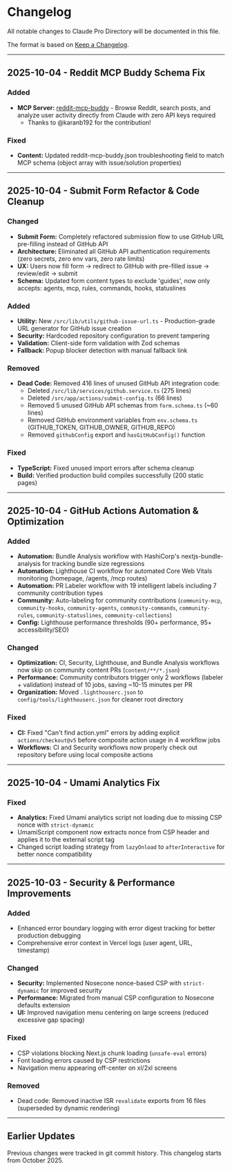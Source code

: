 # Changelog

All notable changes to Claude Pro Directory will be documented in this file.

The format is based on [Keep a Changelog](https://keepachangelog.com/en/1.0.0/).

---

## 2025-10-04 - Reddit MCP Buddy Schema Fix

### Added
- **MCP Server:** [reddit-mcp-buddy](content/mcp/reddit-mcp-buddy.json) - Browse Reddit, search posts, and analyze user activity directly from Claude with zero API keys required
  - Thanks to @karanb192 for the contribution!

### Fixed
- **Content:** Updated reddit-mcp-buddy.json troubleshooting field to match MCP schema (object array with issue/solution properties)

---

## 2025-10-04 - Submit Form Refactor & Code Cleanup

### Changed
- **Submit Form:** Completely refactored submission flow to use GitHub URL pre-filling instead of GitHub API
- **Architecture:** Eliminated all GitHub API authentication requirements (zero secrets, zero env vars, zero rate limits)
- **UX:** Users now fill form → redirect to GitHub with pre-filled issue → review/edit → submit
- **Schema:** Updated form content types to exclude 'guides', now only accepts: agents, mcp, rules, commands, hooks, statuslines

### Added
- **Utility:** New `/src/lib/utils/github-issue-url.ts` - Production-grade URL generator for GitHub issue creation
- **Security:** Hardcoded repository configuration to prevent tampering
- **Validation:** Client-side form validation with Zod schemas
- **Fallback:** Popup blocker detection with manual fallback link

### Removed
- **Dead Code:** Removed 416 lines of unused GitHub API integration code:
  - Deleted `/src/lib/services/github.service.ts` (275 lines)
  - Deleted `/src/app/actions/submit-config.ts` (66 lines)
  - Removed 5 unused GitHub API schemas from `form.schema.ts` (~60 lines)
  - Removed GitHub environment variables from `env.schema.ts` (GITHUB_TOKEN, GITHUB_OWNER, GITHUB_REPO)
  - Removed `githubConfig` export and `hasGitHubConfig()` function

### Fixed
- **TypeScript:** Fixed unused import errors after schema cleanup
- **Build:** Verified production build compiles successfully (200 static pages)

---

## 2025-10-04 - GitHub Actions Automation & Optimization

### Added
- **Automation:** Bundle Analysis workflow with HashiCorp's nextjs-bundle-analysis for tracking bundle size regressions
- **Automation:** Lighthouse CI workflow for automated Core Web Vitals monitoring (homepage, /agents, /mcp routes)
- **Automation:** PR Labeler workflow with 19 intelligent labels including 7 community contribution types
- **Community:** Auto-labeling for community contributions (`community-mcp`, `community-hooks`, `community-agents`, `community-commands`, `community-rules`, `community-statuslines`, `community-collections`)
- **Config:** Lighthouse performance thresholds (90+ performance, 95+ accessibility/SEO)

### Changed
- **Optimization:** CI, Security, Lighthouse, and Bundle Analysis workflows now skip on community content PRs (`content/**/*.json`)
- **Performance:** Community contributors trigger only 2 workflows (labeler + validation) instead of 10 jobs, saving ~10-15 minutes per PR
- **Organization:** Moved `.lighthouserc.json` to `config/tools/lighthouserc.json` for cleaner root directory

### Fixed
- **CI:** Fixed "Can't find action.yml" errors by adding explicit `actions/checkout@v5` before composite action usage in 4 workflow jobs
- **Workflows:** CI and Security workflows now properly check out repository before using local composite actions

---

## 2025-10-04 - Umami Analytics Fix

### Fixed
- **Analytics:** Fixed Umami analytics script not loading due to missing CSP nonce with `strict-dynamic`
- UmamiScript component now extracts nonce from CSP header and applies it to the external script tag
- Changed script loading strategy from `lazyOnload` to `afterInteractive` for better nonce compatibility

---

## 2025-10-03 - Security & Performance Improvements

### Added
- Enhanced error boundary logging with error digest tracking for better production debugging
- Comprehensive error context in Vercel logs (user agent, URL, timestamp)

### Changed
- **Security:** Implemented Nosecone nonce-based CSP with `strict-dynamic` for improved security
- **Performance:** Migrated from manual CSP configuration to Nosecone defaults extension
- **UI:** Improved navigation menu centering on large screens (reduced excessive gap spacing)

### Fixed
- CSP violations blocking Next.js chunk loading (`unsafe-eval` errors)
- Font loading errors caused by CSP restrictions
- Navigation menu appearing off-center on xl/2xl screens

### Removed
- Dead code: Removed inactive ISR `revalidate` exports from 16 files (superseded by dynamic rendering)

---

## Earlier Updates

Previous changes were tracked in git commit history. This changelog starts from October 2025.
